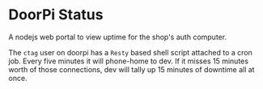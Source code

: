# DoorPi Status

A nodejs web portal to view uptime for the shop's auth computer.

The `ctag` user on doorpi has a `Resty` based shell script attached to a cron job. Every five minutes it will phone-home to dev. If it misses 15 minutes worth of those connections, dev will tally up 15 minutes of downtime all at once.